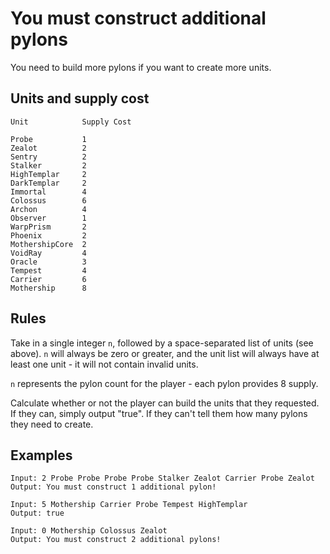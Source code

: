 # You must construct additional pylons

You need to build more pylons if you want to create more units.

## Units and supply cost

```
Unit            Supply Cost

Probe           1
Zealot          2
Sentry          2
Stalker         2
HighTemplar     2
DarkTemplar     2
Immortal        4
Colossus        6
Archon          4
Observer        1
WarpPrism       2
Phoenix         2
MothershipCore  2
VoidRay         4
Oracle          3
Tempest         4
Carrier         6
Mothership      8
```

## Rules

Take in a single integer `n`, followed by a space-separated list of units (see above). `n` will always be zero or greater, and the unit list will always have at least one unit - it will not contain invalid units.

`n` represents the pylon count for the player - each pylon provides 8 supply.

Calculate whether or not the player can build the units that they requested. If they can, simply output "true". If they can't tell them how many pylons they need to create.

## Examples

```
Input: 2 Probe Probe Probe Probe Stalker Zealot Carrier Probe Zealot
Output: You must construct 1 additional pylon!
```

```
Input: 5 Mothership Carrier Probe Tempest HighTemplar
Output: true
```

```
Input: 0 Mothership Colossus Zealot
Output: You must construct 2 additional pylons!
```
